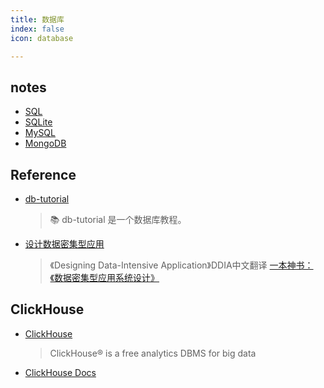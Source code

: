 ```yaml
---
title: 数据库
index: false
icon: database

---
```


<!-- more -->

## notes

- [SQL](notes/SQL.md)
- [SQLite](notes/SQLite.md)
- [MySQL](notes/MySQL.md)
- [MongoDB](notes/MongoDB.md)

## Reference

- [db-tutorial](https://github.com/dunwu/db-tutorial)
    > 📚 db-tutorial 是一个数据库教程。
- [设计数据密集型应用](https://github.com/Vonng/ddia)
    > 《Designing Data-Intensive Application》DDIA中文翻译
    > [一本神书：《数据密集型应用系统设计》](https://fuxuemingzhu.cn/ddia)
    
## ClickHouse
    
- [ClickHouse](https://github.com/ClickHouse)
    > ClickHouse® is a free analytics DBMS for big data
- [ClickHouse Docs](https://clickhouse.com/docs/zh/)